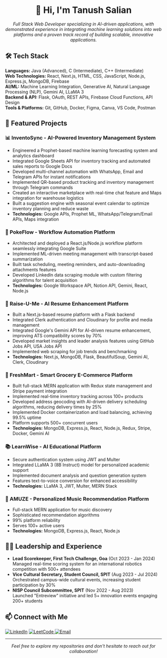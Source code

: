 <h1 align="center">👋 Hi, I'm Tanush Salian</h1>
<p align="center">
  <em>Full Stack Web Developer specializing in AI-driven applications, with demonstrated experience in integrating machine learning solutions into web platforms and a proven track record of building scalable, innovative applications.</em>
</p>
<h2 align="left">🛠️ Tech Stack</h2>
<p align="left">
  <strong>Languages:</strong> Java (Advanced), C (Intermediate), C++ (Intermediate)<br>
  <strong>Web Technologies:</strong> React, Next.js, HTML, CSS, JavaScript, Node.js, Express.js, MongoDB, Firebase<br>
  <strong>AI/ML:</strong> Machine Learning Integration, Generative AI, Natural Language Processing (NLP), Gemini AI, LLaMA 3<br>
  <strong>Backend & API:</strong> Flask, OAuth, REST APIs, Firebase Cloud Functions, API Design<br>
  <strong>Tools & Platforms:</strong> Git, GitHub, Docker, Figma, Canva, VS Code, Postman
</p>

<h2 align="left">🚀 Featured Projects</h2>
<h3>📊 InventoSync - AI-Powered Inventory Management System</h3>
<ul>
  <li>Engineered a Prophet-based machine learning forecasting system and analytics dashboard</li>
  <li>Integrated Google Sheets API for inventory tracking and automated sales reports to Google Docs</li>
  <li>Developed multi-channel automation with WhatsApp, Email and Telegram APIs for instant notifications</li>
  <li>Implemented QR-based product tracking and inventory management through Telegram commands</li>
  <li>Created an interactive marketplace with real-time chat feature and Maps integration for warehouse logistics</li>
  <li>Built a suggestion engine with seasonal event calendar to optimize inventory planning and reduce waste</li>
  <li><strong>Technologies:</strong> Google APIs, Prophet ML, WhatsApp/Telegram/Email APIs, Maps integration</li>
</ul>
<h3>🤖 PokeFlow - Workflow Automation Platform</h3>
<ul>
  <li>Architected and deployed a React.js/Node.js workflow platform seamlessly integrating Google Suite</li>
  <li>Implemented ML-driven meeting management with transcript-based summarization</li>
  <li>Built task scheduling, meeting reminders, and auto-downloading attachments features</li>
  <li>Developed LinkedIn data scraping module with custom filtering algorithms for talent acquisition</li>
  <li><strong>Technologies:</strong> Google Workspace API, Notion API, Gemini, React, Node.js</li>
</ul>
<h3>📝 Raise-U-Me - AI Resume Enhancement Platform</h3>
<ul>
  <li>Built a Next.js-based resume platform with a Flask backend</li>
  <li>Integrated Clerk authentication and Cloudinary for profile and media management</li>
  <li>Integrated Google's Gemini API for AI-driven resume enhancement, improving ATS compatibility scores by 70%</li>
  <li>Developed market insights and leader analysis features using GitHub Jobs API, USA Jobs API</li>
  <li>Implemented web scraping for job trends and benchmarking</li>
  <li><strong>Technologies:</strong> Next.js, MongoDB, Flask, BeautifulSoup, Gemini AI, Clerk, Cloudinary</li>
</ul>
<h3>🛒 FreshMart - Smart Grocery E-Commerce Platform</h3>
<ul>
  <li>Built full-stack MERN application with Redux state management and Stripe payment integration</li>
  <li>Implemented real-time inventory tracking across 100+ products</li>
  <li>Developed address geocoding with AI-driven delivery scheduling algorithms, reducing delivery times by 25%</li>
  <li>Implemented Docker containerization and load balancing, achieving 99.5% uptime</li>
  <li>Platform supports 500+ concurrent users</li>
  <li><strong>Technologies:</strong> MongoDB, Express.js, React, Node.js, Redux, Stripe, Docker, Gemini AI</li>
</ul>
<h3>📚 LearnWise - AI Educational Platform</h3>
<ul>
  <li>Secure authentication system using JWT and Multer</li>
  <li>Integrated LLaMA 3 (8B Instruct) model for personalized academic support</li>
  <li>Implemented document analysis and question generation system</li>
  <li>Features text-to-voice conversion for enhanced accessibility</li>
  <li><strong>Technologies:</strong> LLaMA 3, JWT, Multer, MERN Stack</li>
</ul>
<h3>🎵 AMUZE - Personalized Music Recommendation Platform</h3>
<ul>
  <li>Full-stack MERN application for music discovery</li>
  <li>Sophisticated recommendation algorithms</li>
  <li>99% platform reliability</li>
  <li>Serves 100+ active users</li>
  <li><strong>Technologies:</strong> MongoDB, Express.js, React, Node.js</li>
</ul>
<h2 align="left">👨‍💼 Leadership and Experience</h2>
<ul>
  <li><strong>Lead Scorekeeper, First Tech Challenge, Goa</strong> (Oct 2023 - Jan 2024)<br>
    Managed real-time scoring system for an international robotics competition with 500+ attendees</li>
  <li><strong>Vice Cultural Secretary, Student Council, SPIT</strong> (Aug 2023 - Jul 2024)<br>
    Orchestrated campus-wide cultural events, increasing student participation by 30%</li>
  <li><strong>NISP Council Subcommittee, SPIT</strong> (Nov 2022 - Aug 2023)<br>
    Launched "Entreview" initiative and led 5+ innovation events engaging 200+ students</li>
</ul>
<h2 align="left">📫 Connect with Me</h2>
<p align="left">
  <a href="https://www.linkedin.com/in/tanushsalian" target="_blank"><img src="https://img.shields.io/badge/LinkedIn-0077B5?style=for-the-badge&logo=linkedin&logoColor=white" alt="LinkedIn"/></a>
  <a href="https://leetcode.com/doodle_29" target="_blank">
    <img src="https://img.shields.io/badge/LeetCode-FFA116?style=for-the-badge&logo=LeetCode&logoColor=black" alt="LeetCode"/>
  </a> 
  <a href="mailto:tanush1852@gmail.com"><img src="https://img.shields.io/badge/Gmail-D14836?style=for-the-badge&logo=gmail&logoColor=white" alt="Email"/></a>
</p>
<hr>
<p align="center"><em>Feel free to explore my repositories and don't hesitate to reach out for collaboration!</em></p>
